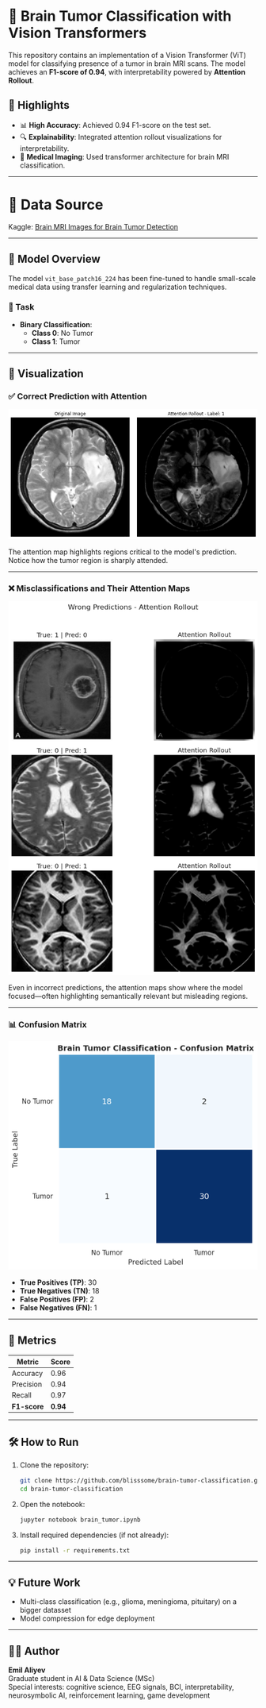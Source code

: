 
# 🧠 Brain Tumor Classification with Vision Transformers

This repository contains an implementation of a Vision Transformer (ViT) model for classifying presence of a tumor in brain MRI scans. The model achieves an **F1-score of 0.94**, with interpretability powered by **Attention Rollout**.

## 🚀 Highlights

- 📊 **High Accuracy**: Achieved 0.94 F1-score on the test set.
- 🔍 **Explainability**: Integrated attention rollout visualizations for interpretability.
- 🧠 **Medical Imaging**: Used transformer architecture for brain MRI classification.
  
---

# 💾 Data Source

Kaggle: [Brain MRI Images for Brain Tumor Detection](https://www.kaggle.com/datasets/navoneel/brain-mri-images-for-brain-tumor-detection)

---

## 🧠 Model Overview

The model `vit_base_patch16_224` has been fine-tuned to handle small-scale medical data using transfer learning and regularization techniques.

### 📌 Task

- **Binary Classification**:
  - **Class 0**: No Tumor
  - **Class 1**: Tumor

---

## 📸 Visualization

### ✅ Correct Prediction with Attention
![Attention Rollout](./attention_rollout.png)

The attention map highlights regions critical to the model's prediction. Notice how the tumor region is sharply attended.

---

### ❌ Misclassifications and Their Attention Maps
![Wrong Predictions](./attention_rollout_lacking_semantics.png)

Even in incorrect predictions, the attention maps show where the model focused—often highlighting semantically relevant but misleading regions.

---

### 📊 Confusion Matrix
![Confusion Matrix](./confusion_matrix.png)

- **True Positives (TP)**: 30
- **True Negatives (TN)**: 18
- **False Positives (FP)**: 2
- **False Negatives (FN)**: 1

---

## 🧪 Metrics

| Metric       | Score  |
|--------------|--------|
| Accuracy     | 0.96   |
| Precision    | 0.94   |
| Recall       | 0.97   |
| **F1-score** | **0.94** |

---

## 🛠️ How to Run

1. Clone the repository:
   ```bash
   git clone https://github.com/blisssome/brain-tumor-classification.git
   cd brain-tumor-classification
   ```

2. Open the notebook:
   ```bash
   jupyter notebook brain_tumor.ipynb
   ```

3. Install required dependencies (if not already):
   ```bash
   pip install -r requirements.txt
   ```

---

## 💡 Future Work

- Multi-class classification (e.g., glioma, meningioma, pituitary) on a bigger datasset
- Model compression for edge deployment

---

## 🧑‍🔬 Author

**Emil Aliyev**  
Graduate student in AI & Data Science (MSc)  
Special interests: cognitive science, EEG signals, BCI, interpretability, neurosymbolic AI, reinforcement learning, game development
